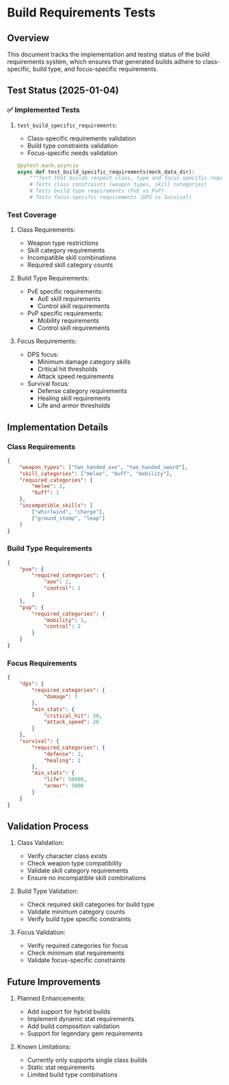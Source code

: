 # Build Requirements Tests

## Overview

This document tracks the implementation and testing status of the build requirements system, which ensures that generated builds adhere to class-specific, build type, and focus-specific requirements.

## Test Status (2025-01-04)

### ✅ Implemented Tests

1. `test_build_specific_requirements`:
   - Class-specific requirements validation
   - Build type constraints validation
   - Focus-specific needs validation
   
   ```python
   @pytest.mark.asyncio
   async def test_build_specific_requirements(mock_data_dir):
       """Test that builds respect class, type and focus specific requirements."""
       # Tests class constraints (weapon types, skill categories)
       # Tests build type requirements (PvE vs PvP)
       # Tests focus-specific requirements (DPS vs Survival)
   ```

### Test Coverage

1. Class Requirements:
   - Weapon type restrictions
   - Skill category requirements
   - Incompatible skill combinations
   - Required skill category counts

2. Build Type Requirements:
   - PvE specific requirements:
     - AoE skill requirements
     - Control skill requirements
   - PvP specific requirements:
     - Mobility requirements
     - Control skill requirements

3. Focus Requirements:
   - DPS focus:
     - Minimum damage category skills
     - Critical hit thresholds
     - Attack speed requirements
   - Survival focus:
     - Defense category requirements
     - Healing skill requirements
     - Life and armor thresholds

## Implementation Details

### Class Requirements
```json
{
    "weapon_types": ["two_handed_axe", "two_handed_sword"],
    "skill_categories": ["melee", "buff", "mobility"],
    "required_categories": {
        "melee": 2,
        "buff": 1
    },
    "incompatible_skills": [
        ["whirlwind", "charge"],
        ["ground_stomp", "leap"]
    ]
}
```

### Build Type Requirements
```json
{
    "pve": {
        "required_categories": {
            "aoe": 2,
            "control": 1
        }
    },
    "pvp": {
        "required_categories": {
            "mobility": 1,
            "control": 2
        }
    }
}
```

### Focus Requirements
```json
{
    "dps": {
        "required_categories": {
            "damage": 3
        },
        "min_stats": {
            "critical_hit": 30,
            "attack_speed": 20
        }
    },
    "survival": {
        "required_categories": {
            "defense": 2,
            "healing": 1
        },
        "min_stats": {
            "life": 50000,
            "armor": 5000
        }
    }
}
```

## Validation Process

1. Class Validation:
   - Verify character class exists
   - Check weapon type compatibility
   - Validate skill category requirements
   - Ensure no incompatible skill combinations

2. Build Type Validation:
   - Check required skill categories for build type
   - Validate minimum category counts
   - Verify build type specific constraints

3. Focus Validation:
   - Verify required categories for focus
   - Check minimum stat requirements
   - Validate focus-specific constraints

## Future Improvements

1. Planned Enhancements:
   - Add support for hybrid builds
   - Implement dynamic stat requirements
   - Add build composition validation
   - Support for legendary gem requirements

2. Known Limitations:
   - Currently only supports single class builds
   - Static stat requirements
   - Limited build type combinations
